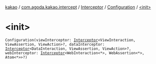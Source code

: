 [kakao](../../../index.md) / [com.agoda.kakao.intercept](../../index.md) / [Interceptor](../index.md) / [Configuration](index.md) / [&lt;init&gt;](./-init-.md)

# &lt;init&gt;

`Configuration(viewInterceptor: `[`Interceptor`](../index.md)`<ViewInteraction, ViewAssertion, ViewAction>?, dataInterceptor: `[`Interceptor`](../index.md)`<DataInteraction, ViewAssertion, ViewAction>?, webInterceptor: `[`Interceptor`](../index.md)`<WebInteraction<*>, WebAssertion<*>, Atom<*>>?)`
